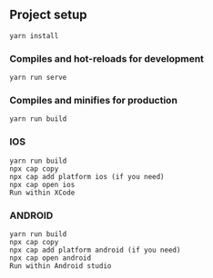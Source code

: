## Project setup
```
yarn install
```

### Compiles and hot-reloads for development
```
yarn run serve
```

### Compiles and minifies for production
```
yarn run build
```

### IOS
```
yarn run build
npx cap copy
npx cap add platform ios (if you need)
npx cap open ios
Run within XCode
```

### ANDROID
```
yarn run build
npx cap copy
npx cap add platform android (if you need)
npx cap open android
Run within Android studio
```
